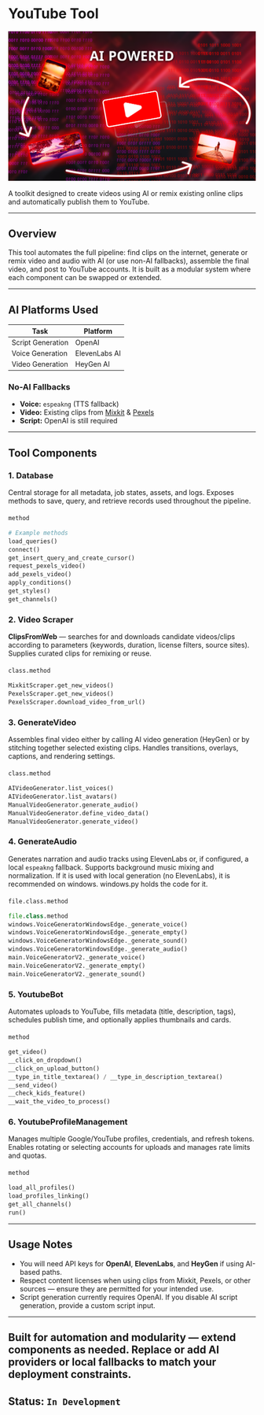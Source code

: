 # YouTube Tool

![YouTube Tool Banner](Banner.png)

A toolkit designed to create videos using AI or remix existing online clips and automatically publish them to YouTube.

---

## Overview

This tool automates the full pipeline: find clips on the internet, generate or remix video and audio with AI (or use non-AI fallbacks), assemble the final video, and post to YouTube accounts. It is built as a modular system where each component can be swapped or extended.

---

## AI Platforms Used

| Task              | Platform      |
| ----------------- | ------------- |
| Script Generation | OpenAI        |
| Voice Generation  | ElevenLabs AI |
| Video Generation  | HeyGen AI     |

### No-AI Fallbacks

* **Voice:** `espeakng` (TTS fallback)
* **Video:** Existing clips from [Mixkit](https://mixkit.co/) & [Pexels](https://pexels.com/)
* **Script:** OpenAI is still required

---

## Tool Components

### 1. Database

Central storage for all metadata, job states, assets, and logs. Exposes methods to save, query, and retrieve records used throughout the pipeline. </br></br>
`method`
```python
# Example methods
load_queries()
connect()
get_insert_query_and_create_cursor()
request_pexels_video()
add_pexels_video()
apply_conditions()
get_styles()
get_channels()
```

### 2. Video Scraper

**ClipsFromWeb** — searches for and downloads candidate videos/clips according to parameters (keywords, duration, license filters, source sites). Supplies curated clips for remixing or reuse. </br></br>
`class.method`
```python
MixkitScraper.get_new_videos()
PexelsScraper.get_new_videos()
PexelsScraper.download_video_from_url()
```

### 3. GenerateVideo

Assembles final video either by calling AI video generation (HeyGen) or by stitching together selected existing clips. Handles transitions, overlays, captions, and rendering settings. </br></br>
`class.method`
```python
AIVideoGenerator.list_voices()
AIVideoGenerator.list_avatars()
ManualVideoGenerator.generate_audio()
ManualVideoGenerator.define_video_data()
ManualVideoGenerator.generate_video()
```

### 4. GenerateAudio

Generates narration and audio tracks using ElevenLabs or, if configured, a local `espeakng` fallback. Supports background music mixing and normalization.
If it is used with local generation (no ElevenLabs), it is recommended on windows. windows.py holds the code for it. </br></br>
`file.class.method`
```python
file.class.method
windows.VoiceGeneratorWindowsEdge._generate_voice()
windows.VoiceGeneratorWindowsEdge._generate_empty()
windows.VoiceGeneratorWindowsEdge._generate_sound()
windows.VoiceGeneratorWindowsEdge._generate_audio()
main.VoiceGeneratorV2._generate_voice()
main.VoiceGeneratorV2._generate_empty()
main.VoiceGeneratorV2._generate_sound()
```

### 5. YoutubeBot

Automates uploads to YouTube, fills metadata (title, description, tags), schedules publish time, and optionally applies thumbnails and cards. </br></br>
`method`

```python
get_video()
__click_on_dropdown()
__click_on_upload_button()
__type_in_title_textarea() / __type_in_description_textarea()
__send_video()
__check_kids_feature()
__wait_the_video_to_process()
```

### 6. YoutubeProfileManagement

Manages multiple Google/YouTube profiles, credentials, and refresh tokens. Enables rotating or selecting accounts for uploads and manages rate limits and quotas.</br></br>
`method`

```python
load_all_profiles()
load_profiles_linking()
get_all_channels()
run()
```

---

## Usage Notes

* You will need API keys for **OpenAI**, **ElevenLabs**, and **HeyGen** if using AI-based paths.
* Respect content licenses when using clips from Mixkit, Pexels, or other sources — ensure they are permitted for your intended use.
* Script generation currently requires OpenAI. If you disable AI script generation, provide a custom script input.

---

Built for automation and modularity — extend components as needed. Replace or add AI providers or local fallbacks to match your deployment constraints.
---
## Status: ```In Development```
